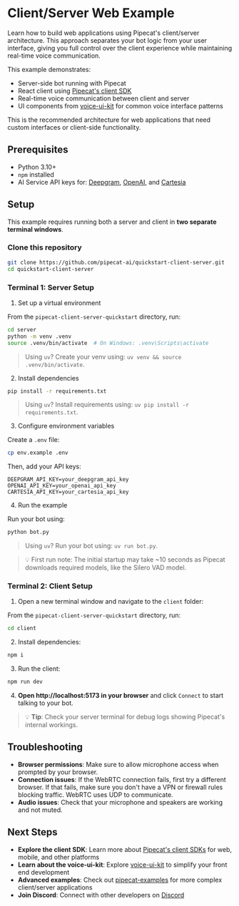 # Client/Server Web Example

Learn how to build web applications using Pipecat's client/server architecture. This approach separates your bot logic from your user interface, giving you full control over the client experience while maintaining real-time voice communication.

This example demonstrates:

- Server-side bot running with Pipecat
- React client using [Pipecat's client SDK](https://docs.pipecat.ai/client/introduction)
- Real-time voice communication between client and server
- UI components from [voice-ui-kit](https://github.com/pipecat-ai/voice-ui-kit) for common voice interface patterns

This is the recommended architecture for web applications that need custom interfaces or client-side functionality.

## Prerequisites

- Python 3.10+
- `npm` installed
- AI Service API keys for: [Deepgram](https://console.deepgram.com/signup), [OpenAI](https://auth.openai.com/create-account), and [Cartesia](https://play.cartesia.ai/sign-up)

## Setup

This example requires running both a server and client in **two separate terminal windows**.

### Clone this repository

```bash
git clone https://github.com/pipecat-ai/quickstart-client-server.git
cd quickstart-client-server
```

### Terminal 1: Server Setup

1. Set up a virtual environment

From the `pipecat-client-server-quickstart` directory, run:

```bash
cd server
python -m venv .venv
source .venv/bin/activate  # On Windows: .venv\Scripts\activate
```

> Using `uv`? Create your venv using: `uv venv && source .venv/bin/activate`.

2. Install dependencies

```bash
pip install -r requirements.txt
```

> Using `uv`? Install requirements using: `uv pip install -r requirements.txt`.

3. Configure environment variables

Create a `.env` file:

```bash
cp env.example .env
```

Then, add your API keys:

```
DEEPGRAM_API_KEY=your_deepgram_api_key
OPENAI_API_KEY=your_openai_api_key
CARTESIA_API_KEY=your_cartesia_api_key
```

4. Run the example

Run your bot using:

```bash
python bot.py
```

> Using `uv`? Run your bot using: `uv run bot.py`.

> 💡 First run note: The initial startup may take ~10 seconds as Pipecat downloads required models, like the Silero VAD model.

### Terminal 2: Client Setup

1. Open a new terminal window and navigate to the `client` folder:

From the `pipecat-client-server-quickstart` directory, run:

```bash
cd client
```

2. Install dependencies:

```bash
npm i
```

3. Run the client:

```bash
npm run dev
```

4. **Open http://localhost:5173 in your browser** and click `Connect` to start talking to your bot.

> 💡 **Tip**: Check your server terminal for debug logs showing Pipecat's internal workings.

## Troubleshooting

- **Browser permissions**: Make sure to allow microphone access when prompted by your browser.
- **Connection issues**: If the WebRTC connection fails, first try a different browser. If that fails, make sure you don't have a VPN or firewall rules blocking traffic. WebRTC uses UDP to communicate.
- **Audio issues**: Check that your microphone and speakers are working and not muted.

## Next Steps

- **Explore the client SDK**: Learn more about [Pipecat's client SDKs](https://docs.pipecat.ai/client/introduction) for web, mobile, and other platforms
- **Learn about the voice-ui-kit**: Explore [voice-ui-kit](https://github.com/pipecat-ai/voice-ui-kit) to simplify your front end development
- **Advanced examples**: Check out [pipecat-examples](https://github.com/pipecat-ai/pipecat-examples) for more complex client/server applications
- **Join Discord**: Connect with other developers on [Discord](https://discord.gg/pipecat)
